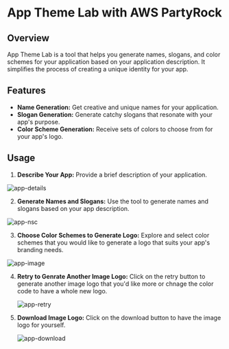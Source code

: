 # App Theme Lab with AWS PartyRock

## Overview
App Theme Lab is a tool that helps you generate names, slogans, and color schemes for your application based on your application description. It simplifies the process of creating a unique identity for your app.

## Features
- **Name Generation:** Get creative and unique names for your application.
- **Slogan Generation:** Generate catchy slogans that resonate with your app's purpose.
- **Color Scheme Generation:** Receive sets of colors to choose from for your app's logo.

## Usage
1. **Describe Your App:**
   Provide a brief description of your application.
  
  ![app-details](https://github.com/AyhamJar/application-brand-crafter-with-AWS-PartyRock/assets/108863344/dc377665-df79-4c34-ae4b-9dd6f347dda3)
  
   

2. **Generate Names and Slogans:**
   Use the tool to generate names and slogans based on your app description.

  ![app-nsc](https://github.com/AyhamJar/application-brand-crafter-with-AWS-PartyRock/assets/108863344/0e3c4403-13cd-4c95-896b-04e1f371d64b)



3. **Choose Color Schemes to Generate Logo:**
   Explore and select color schemes that you would like to generate a logo that suits your app's branding needs.
   
  ![app-image](https://github.com/AyhamJar/application-brand-crafter-with-AWS-PartyRock/assets/108863344/900ff966-f940-493f-9b44-2546719aa3b5)


4. **Retry to Genrate Another Image Logo:**
   Click on the retry button to generate another image logo that you'd like more or chnage the color code to have a whole new logo.

   ![app-retry](https://github.com/AyhamJar/application-brand-crafter-with-AWS-PartyRock/assets/108863344/6bcbed23-7f73-4f68-864a-cb7a38a159ad)


5. **Download Image Logo:**
   Click on the download button to have the image logo for yourself.

    ![app-download](https://github.com/AyhamJar/application-brand-crafter-with-AWS-PartyRock/assets/108863344/a39a4894-9258-4a2f-bb07-87a793bd8d3f)


   
